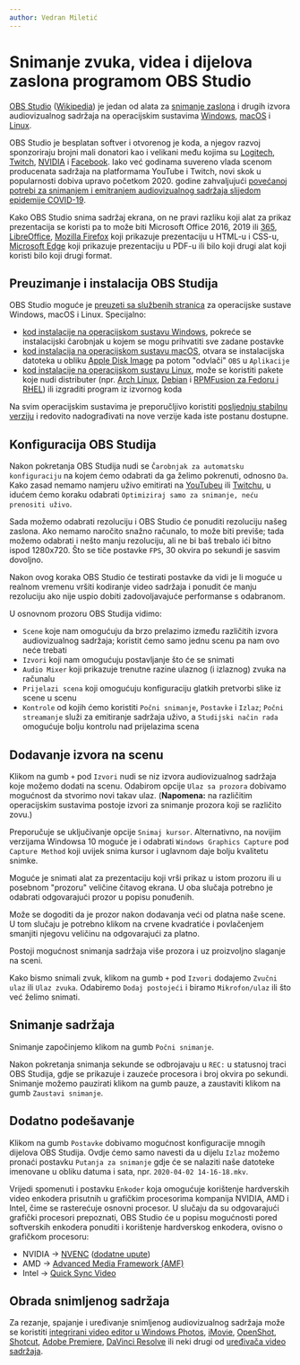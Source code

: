 ```yaml
---
author: Vedran Miletić
---
```


# Snimanje zvuka, videa i dijelova zaslona programom OBS Studio

[OBS Studio](https://obsproject.com/) ([Wikipedia](https://en.wikipedia.org/wiki/OBS_Studio)) je jedan od alata za [snimanje zaslona](https://en.wikipedia.org/wiki/Comparison_of_screencasting_software) i drugih izvora audiovizualnog sadržaja na operacijskim sustavima [Windows](https://obsproject.com/forum/list/windows-support.32/), [macOS](https://obsproject.com/forum/list/mac-support.33/) i [Linux](https://obsproject.com/forum/list/linux-support.34/).

OBS Studio je besplatan softver i otvorenog je koda, a njegov razvoj sponzoriraju brojni mali donatori kao i velikani među kojima su [Logitech](https://obsproject.com/blog/logitech-becomes-open-broadcaster-softwares-first-diamond-sponsor-on-open-collective), [Twitch](https://obsproject.com/blog/twitch-becomes-premiere-sponsor-of-the-obs-project), [NVIDIA](https://obsproject.com/blog/nvidias-diamond-sponsorship-enables-obs-presence-at-twitchcon) i [Facebook](https://obsproject.com/blog/facebook-becomes-a-premiere-sponsor). Iako već godinama suvereno vlada scenom producenata sadržaja na platformama YouTube i Twitch, novi skok u popularnosti dobiva upravo početkom 2020. godine zahvaljujući [povećanoj potrebi za snimanjem i emitranjem audiovizualnog sadržaja slijedom epidemije COVID-19](https://obsproject.com/blog/five-simple-tips-for-new-streamers).

Kako OBS Studio snima sadržaj ekrana, on ne pravi razliku koji alat za prikaz prezentacija se koristi pa to može biti Microsoft Office 2016, 2019 ili [365](https://www.office.com/), [LibreOffice](https://www.libreoffice.org/), [Mozilla Firefox](https://www.mozilla.org/firefox/) koji prikazuje prezentaciju u HTML-u i CSS-u, [Microsoft Edge](https://www.microsoft.com/edge) koji prikazuje prezentaciju u PDF-u ili bilo koji drugi alat koji koristi bilo koji drugi format.

## Preuzimanje i instalacija OBS Studija

OBS Studio moguće je [preuzeti sa službenih stranica](https://obsproject.com/download) za operacijske sustave Windows, macOS i Linux. Specijalno:

- [kod instalacije na operacijskom sustavu Windows](https://obsproject.com/wiki/install-instructions#windows), pokreće se instalacijski čarobnjak u kojem se mogu prihvatiti sve zadane postavke
- [kod instalacija na operacijskom sustavu macOS](https://obsproject.com/wiki/install-instructions#macos), otvara se instalacijska datoteka u obliku [Apple Disk Image](https://en.wikipedia.org/wiki/Apple_Disk_Image) pa potom "odvlači" `OBS` u `Aplikacije`
- [kod instalacije na operacijskom sustavu Linux](https://obsproject.com/wiki/install-instructions#linux), može se koristiti pakete koje nudi distributer (npr. [Arch Linux](https://archlinux.org/packages/extra/x86_64/obs-studio/), [Debian](https://tracker.debian.org/pkg/obs-studio) i [RPMFusion za Fedoru i RHEL](https://admin.rpmfusion.org/pkgdb/package/free/obs-studio/)) ili izgraditi program iz izvornog koda

Na svim operacijskim sustavima je preporučljivo koristiti [posljednju stabilnu verziju](https://github.com/obsproject/obs-studio/releases/latest) i redovito nadograđivati na nove verzije kada iste postanu dostupne.

## Konfiguracija OBS Studija

Nakon pokretanja OBS Studija nudi se `Čarobnjak za automatsku konfiguraciju` na kojem ćemo odabrati da ga želimo pokrenuti, odnosno `Da`. Kako zasad nemamo namjeru uživo emitirati na [YouTubeu](https://www.youtube.com/) ili [Twitchu](https://www.twitch.tv/), u idućem ćemo koraku odabrati `Optimiziraj samo za snimanje, neću prenositi uživo`.

Sada možemo odabrati rezoluciju i OBS Studio će ponuditi rezoluciju našeg zaslona. Ako nemamo naročito snažno računalo, to može biti previše; tada možemo odabrati i nešto manju rezoluciju, ali ne bi baš trebalo ići bitno ispod 1280x720. Što se tiče postavke `FPS`, 30 okvira po sekundi je sasvim dovoljno.

Nakon ovog koraka OBS Studio će testirati postavke da vidi je li moguće u realnom vremenu vršiti kodiranje video sadržaja i ponudit će manju rezoluciju ako nije uspio dobiti zadovoljavajuće performanse s odabranom.

U osnovnom prozoru OBS Studija vidimo:

- `Scene` koje nam omogućuju da brzo prelazimo između različitih izvora audiovizualnog sadržaja; koristit ćemo samo jednu scenu pa nam ovo neće trebati
- `Izvori` koji nam omogućuju postavljanje što će se snimati
- `Audio Mixer` koji prikazuje trenutne razine ulaznog (i izlaznog) zvuka na računalu
- `Prijelazi scena` koji omogućuju konfiguraciju glatkih pretvorbi slike iz scene u scenu
- `Kontrole` od kojih ćemo koristiti `Počni snimanje`, `Postavke` i `Izlaz`; `Počni streamanje` služi za emitiranje sadržaja uživo, a `Studijski način rada` omogućuje bolju kontrolu nad prijelazima scena

## Dodavanje izvora na scenu

Klikom na gumb `+` pod `Izvori` nudi se niz izvora audiovizualnog sadržaja koje možemo dodati na scenu. Odabirom opcije `Ulaz sa prozora` dobivamo mogućnost da stvorimo novi takav ulaz. (**Napomena:** na različitim operacijskim sustavima postoje izvori za snimanje prozora koji se različito zovu.)

Preporučuje se uključivanje opcije `Snimaj kursor`. Alternativno, na novijim verzijama Windowsa 10 moguće je i odabrati `Windows Graphics Capture` pod `Capture Method` koji uvijek snima kursor i uglavnom daje bolju kvalitetu snimke.

Moguće je snimati alat za prezentaciju koji vrši prikaz u istom prozoru ili u posebnom "prozoru" veličine čitavog ekrana. U oba slučaja potrebno je odabrati odgovarajući prozor u popisu ponuđenih.

Može se dogoditi da je prozor nakon dodavanja veći od platna naše scene. U tom slučaju je potrebno klikom na crvene kvadratiće i povlačenjem smanjiti njegovu veličinu na odgovarajući za platno.

Postoji mogućnost snimanja sadržaja više prozora i uz proizvoljno slaganje na sceni.

Kako bismo snimali zvuk, klikom na gumb `+` pod `Izvori` dodajemo `Zvučni ulaz` ili `Ulaz zvuka`. Odabiremo `Dodaj postojeći` i biramo `Mikrofon/ulaz` ili što već želimo snimati.

## Snimanje sadržaja

Snimanje započinjemo klikom na gumb `Počni snimanje`.

Nakon pokretanja snimanja sekunde se odbrojavaju u `REC:` u statusnoj traci OBS Studija, gdje se prikazuje i zauzeće procesora i broj okvira po sekundi. Snimanje možemo pauzirati klikom na gumb pauze, a zaustaviti klikom na gumb `Zaustavi snimanje`.

## Dodatno podešavanje

Klikom na gumb `Postavke` dobivamo mogućnost konfiguracije mnogih dijelova OBS Studija. Ovdje ćemo samo navesti da u dijelu `Izlaz` možemo pronaći postavku `Putanja za snimanje` gdje će se nalaziti naše datoteke imenovane u obliku datuma i sata, npr. `2020-04-02 14-16-18.mkv`.

Vrijedi spomenuti i postavku `Enkoder` koja omogućuje korištenje hardverskih video enkodera prisutnih u grafičkim procesorima kompanija NVIDIA, AMD i Intel, čime se rasterećuje osnovni procesor. U slučaju da su odgovarajući grafički procesori prepoznati, OBS Studio će u popisu mogućnosti pored softverskih enkodera ponuditi i korištenje hardverskog enkodera, ovisno o grafičkom procesoru:

- NVIDIA -> [NVENC](https://developer.nvidia.com/nvidia-video-codec-sdk) ([dodatne upute](https://www.nvidia.com/en-us/geforce/guides/broadcasting-guide/))
- AMD -> [Advanced Media Framework (AMF)](https://gpuopen.com/advanced-media-framework/)
- Intel -> [Quick Sync Video](https://www.intel.com/content/www/us/en/architecture-and-technology/quick-sync-video/quick-sync-video-general.html)

## Obrada snimljenog sadržaja

Za rezanje, spajanje i uređivanje snimljenog audiovizualnog sadržaja može se koristiti [integrirani video editor u Windows Photos](https://www.microsoft.com/windows/photo-movie-editor), [iMovie](https://www.apple.com/imovie/), [OpenShot](https://www.openshot.org/), [Shotcut](https://shotcut.org/), [Adobe Premiere](https://www.adobe.com/products/premiere.html), [DaVinci Resolve](https://www.blackmagicdesign.com/products/davinciresolve/) ili neki drugi od [uređivača video sadržaja](https://en.wikipedia.org/wiki/List_of_video_editing_software).
